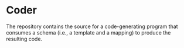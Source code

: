 


# Coder

The repository contains the source for a code-generating program that consumes a schema (i.e., a template and a mapping) to produce the resulting code.
